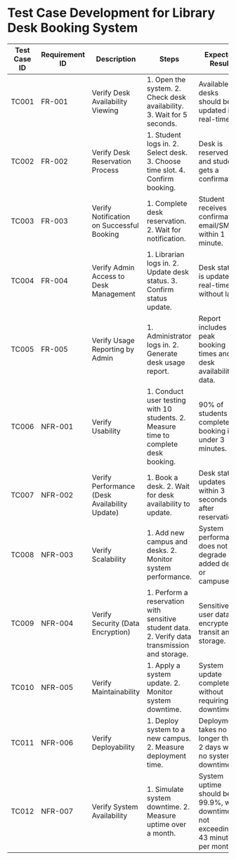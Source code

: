# Test Case Development for Library Desk Booking System

| **Test Case ID** | **Requirement ID** | **Description** | **Steps** | **Expected Result** | **Actual Result** | **Status (Pass/Fail)** |
|------------------|--------------------|-----------------|-----------|---------------------|--------------------|------------------------|
| TC001 | FR-001 | Verify Desk Availability Viewing | 1. Open the system. 2. Check desk availability. 3. Wait for 5 seconds. | Available desks should be updated in real-time. | | |
| TC002 | FR-002 | Verify Desk Reservation Process | 1. Student logs in. 2. Select desk. 3. Choose time slot. 4. Confirm booking. | Desk is reserved, and student gets a confirmation. | | |
| TC003 | FR-003 | Verify Notification on Successful Booking | 1. Complete desk reservation. 2. Wait for notification. | Student receives confirmation email/SMS within 1 minute. | | |
| TC004 | FR-004 | Verify Admin Access to Desk Management | 1. Librarian logs in. 2. Update desk status. 3. Confirm status update. | Desk status is updated in real-time without lag. | | |
| TC005 | FR-005 | Verify Usage Reporting by Admin | 1. Administrator logs in. 2. Generate desk usage report. | Report includes peak booking times and desk availability data. | | |
| TC006 | NFR-001 | Verify Usability | 1. Conduct user testing with 10 students. 2. Measure time to complete desk booking. | 90% of students complete booking in under 3 minutes. | | |
| TC007 | NFR-002 | Verify Performance (Desk Availability Update) | 1. Book a desk. 2. Wait for desk availability to update. | Desk status updates within 3 seconds after reservation. | | |
| TC008 | NFR-003 | Verify Scalability | 1. Add new campus and desks. 2. Monitor system performance. | System performance does not degrade with added desks or campuses. | | |
| TC009 | NFR-004 | Verify Security (Data Encryption) | 1. Perform a reservation with sensitive student data. 2. Verify data transmission and storage. | Sensitive user data is encrypted in transit and storage. | | |
| TC010 | NFR-005 | Verify Maintainability | 1. Apply a system update. 2. Monitor system downtime. | System update completes without requiring downtime. | | |
| TC011 | NFR-006 | Verify Deployability | 1. Deploy system to a new campus. 2. Measure deployment time. | Deployment takes no longer than 2 days with no system downtime. | | |
| TC012 | NFR-007 | Verify System Availability | 1. Simulate system downtime. 2. Measure uptime over a month. | System uptime should be 99.9%, with downtime not exceeding 43 minutes per month. | | |


